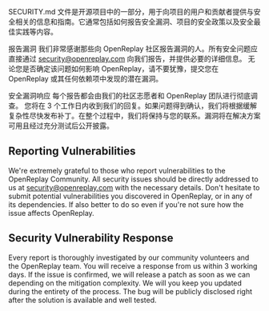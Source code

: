 SECURITY.md 文件是开源项目中的一部分，用于向项目的用户和贡献者提供与安全相关的信息和指南。它通常包括如何报告安全漏洞、项目的安全政策以及安全最佳实践等内容。

报告漏洞
我们非常感谢那些向 OpenReplay 社区报告漏洞的人。所有安全问题应直接通过 security@openreplay.com 向我们报告，并提供必要的详细信息。
无论您是否确定该问题如何影响 OpenReplay，请不要犹豫，提交您在 OpenReplay 或其任何依赖项中发现的潜在漏洞。

安全漏洞响应
每个报告都会由我们的社区志愿者和 OpenReplay 团队进行彻底调查。
您将在 3 个工作日内收到我们的回复。如果问题得到确认，我们将根据缓解复杂性尽快发布补丁。在整个过程中，我们将保持与您的联系。漏洞将在解决方案可用且经过充分测试后公开披露。


## Reporting Vulnerabilities

We're extremely grateful to those who report vulnerabilities to the OpenReplay Community. All security issues should be directly addressed to us at [security@openreplay.com](mailto:security@openreplay.com) with the necessary details.
Don't hesitate to submit potential vulnerabilities you discovered in OpenReplay, or in any of its dependencies. If also better to do so even if you're not sure how the issue affects OpenReplay.

## Security Vulnerability Response

Every report is thoroughly investigated by our community volunteers and the OpenReplay team.
You will receive a response from us within 3 working days. If the issue is confirmed, we will release a patch as soon as we can depending on the mitigation complexity. We will you keep you updated during the entirety of the process. The bug will be publicly disclosed right after the solution is available and well tested.
